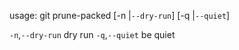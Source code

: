 usage: git prune-packed [-n |`--dry-run`] [-q |`--quiet`]

   `-n`,`--dry-run`         dry run
   `-q`,`--quiet`           be quiet


